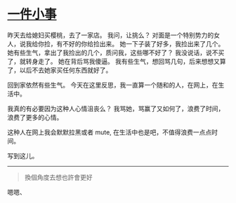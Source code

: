 # [一件小事](https://github.com/yihong0618/gitblog/issues/214)

昨天去给媳妇买樱桃，去了一家店。
我问，让挑么？
对面是一个特别势力的女人，说我给你捡，有不好的你给捡出来。
她一下子装了好多，我捡出来了几个。
她有些生气，拿出了我捡出的几个，质问我，这些哪不好了？
我没说话，说不买了，就转身走了。
她在背后骂我傻逼。
我有些生气，想回骂几句，后来想想又算了，以后不去她家买任何东西就好了。

回到家依然有些生气。
今天在这里反思，我一直算一个随和的人，在网上，在生活中。

我真的有必要因为这种人心情沮丧么？
我骂她，骂赢了又如何了，浪费了时间，浪费了更多的心情。

这种人在网上我会默默拉黑或者 mute, 在生活中也是吧，不值得浪费一点点时间。

写到这儿。

---

> 換個角度去想也許會更好

嗯嗯、